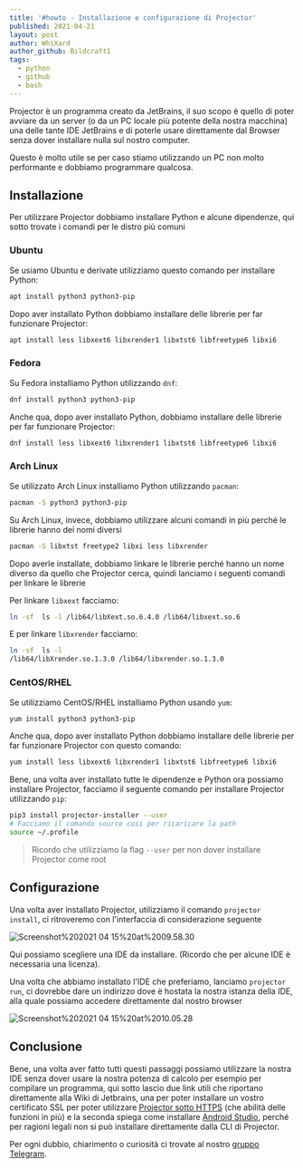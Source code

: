 ```yaml
---
title: '#howto - Installazione e configurazione di Projector'
published: 2021-04-21
layout: post
author: WhiXard
author_github: Bildcraft1
tags:
  - python
  - github
  - bash
---
```

Projector è un programma creato da JetBrains, il suo scopo è quello di poter avviare da un server (o da un PC locale più potente della nostra macchina) una delle tante IDE JetBrains e di poterle usare direttamente dal Browser senza dover installare nulla sul nostro computer.

Questo è molto utile se per caso stiamo utilizzando un PC non molto performante e dobbiamo programmare qualcosa.

## Installazione

Per utilizzare Projector dobbiamo installare Python e alcune dipendenze, qui sotto trovate i comandi per le distro più comuni

### Ubuntu

Se usiamo Ubuntu e derivate utilizziamo questo comando per installare Python:

```bash
apt install python3 python3-pip
```

Dopo aver installato Python dobbiamo installare delle librerie per far funzionare Projector:

```bash
apt install less libxext6 libxrender1 libxtst6 libfreetype6 libxi6
```


### Fedora

Su Fedora installiamo Python utilizzando `dnf`:

```bash
dnf install python3 python3-pip
```

Anche qua, dopo aver installato Python, dobbiamo installare delle librerie per far funzionare Projector:

```bash
dnf install less libxext6 libxrender1 libxtst6 libfreetype6 libxi6
```


### Arch Linux

Se utilizzato Arch Linux installiamo Python utilizzando `pacman`:

```bash
pacman -S python3 python3-pip
```

Su Arch Linux, invece, dobbiamo utilizzare alcuni comandi in più perché le librerie hanno dei nomi diversi

```bash
pacman -S libxtst freetype2 libxi less libxrender
```

Dopo averle installate, dobbiamo linkare le librerie perché hanno un nome diverso da quello che Projector cerca, quindi lanciamo i seguenti comandi per linkare le librerie

Per linkare `libxext` facciamo:

```bash
ln -sf  ls -l /lib64/libXext.so.6.4.0 /lib64/libxext.so.6
```

E per linkare `libxrender` facciamo:

```bash
ln -sf  ls -l 
/lib64/libXrender.so.1.3.0 /lib64/libxrender.so.1.3.0
```

### CentOS/RHEL

Se utilizziamo CentOS/RHEL installiamo Python usando `yum`:

```bash
yum install python3 python3-pip
```

Anche qua, dopo aver installato Python dobbiamo installare delle librerie per far funzionare Projector con questo comando:

```bash
yum install less libxext6 libxrender1 libxtst6 libfreetype6 libxi6
```

Bene, una volta aver installato tutte le dipendenze e Python ora possiamo installare Projector, facciamo il seguente comando per installare Projector utilizzando `pip`:

```bash
pip3 install projector-installer --user
# Facciamo il comando source cosi per ricaricare la path
source ~/.profile 
```

> Ricordo che utilizziamo la flag `--user` per non dover installare Projector come root

## Configurazione
 
 Una volta aver installato Projector, utilizziamo il comando `projector install`, ci ritroveremo con l'interfaccia di considerazione seguente
 
![Screenshot%202021 04 15%20at%2009.58.30](storage/Screenshot%202021-04-15%20at%2009.58.30.png)

Qui possiamo scegliere una IDE da installare. (Ricordo che per alcune IDE è necessaria una licenza).

Una volta che abbiamo installato l'IDE che preferiamo, lanciamo  `projector run`, ci dovrebbe dare un indirizzo dove è hostata la nostra istanza della IDE, alla quale possiamo accedere direttamente dal nostro browser

![Screenshot%202021 04 15%20at%2010.05.28](storage/Screenshot%202021-04-15%20at%2010.05.28.png)

## Conclusione
Bene, una volta aver fatto tutti questi passaggi possiamo utilizzare la nostra IDE senza dover usare la nostra potenza di calcolo per esempio per compilare un programma, qui sotto lascio due link utili che riportano direttamente alla Wiki di Jetbrains, una per poter installare un vostro certificato SSL per poter utilizzare <a href="https://github.com/JetBrains/projector-installer#secure-connection">Projector sotto HTTPS</a> (che abilità delle funzioni in più) e la seconda spiega come installare <a href="https://github.com/JetBrains/projector-installer#android-studio-support">Android Studio</a>, perché per ragioni legali non si può installare direttamente dalla CLI di Projector.

Per ogni dubbio, chiarimento o curiosità ci trovate al nostro [gruppo Telegram](https://t.me/linuxpeople).

